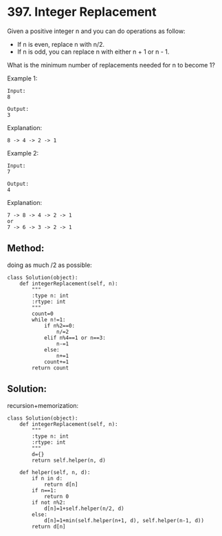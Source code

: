 # 397. Integer Replacement

Given a positive integer n and you can do operations as follow:

- If n is even, replace n with n/2.
- If n is odd, you can replace n with either n + 1 or n - 1.

What is the minimum number of replacements needed for n to become 1?

Example 1:

    Input:
    8
    
    Output:
    3

Explanation:

    8 -> 4 -> 2 -> 1

Example 2:

    Input:
    7
    
    Output:
    4

Explanation:

    7 -> 8 -> 4 -> 2 -> 1
    or
    7 -> 6 -> 3 -> 2 -> 1

## Method:

doing as much /2 as possible:

    class Solution(object):
        def integerReplacement(self, n):
            """
            :type n: int
            :rtype: int
            """
            count=0
            while n!=1:
                if n%2==0:
                    n/=2
                elif n%4==1 or n==3:
                    n-=1
                else:
                    n+=1
                count+=1
            return count
            
## Solution:

recursion+memorization:

    class Solution(object):
        def integerReplacement(self, n):
            """
            :type n: int
            :rtype: int
            """
            d={}
            return self.helper(n, d)
        
        def helper(self, n, d):
            if n in d:
                return d[n]
            if n==1:
                return 0
            if not n%2:
                d[n]=1+self.helper(n/2, d)
            else:
                d[n]=1+min(self.helper(n+1, d), self.helper(n-1, d))
            return d[n]